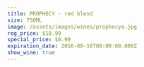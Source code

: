 ```yaml
---
title: PROPHECY - red blend
size: 750ML
image: /assets/images/wines/prophecya.jpg
reg_price: $10.99
special_price: $8.99
expiration_date: 2016-08-16T00:00:00.000Z
show_wine: true
---
```



